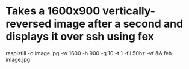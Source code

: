 # Takes a 1600x900 vertically-reversed image after a second and displays it over ssh using fex
raspistill -o image.jpg -w 1600 -h 900 -q 10 -t 1 -fli 50hz -vf && feh image.jpg
